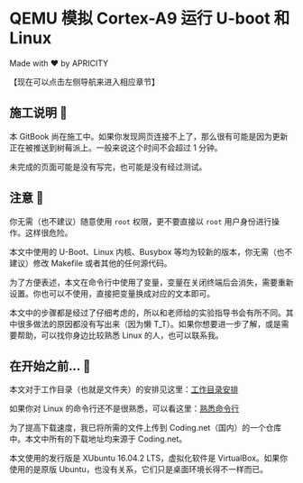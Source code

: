 # QEMU 模拟 Cortex-A9 运行 U-boot 和 Linux

Made with ❤️ by APRICITY

【现在可以点击左侧导航来进入相应章节】


## 施工说明 🚧

本 GitBook 尚在施工中。如果你发现网页连接不上了，那么很有可能是因为更新正在被推送到树莓派上。一般来说这个时间不会超过 1 分钟。

未完成的页面可能是没有写完，也可能是没有经过测试。


## 注意 🔮

你无需（也不建议）随意使用 `root` 权限，更不要直接以 `root` 用户身份进行操作。这样很危险。

本文中使用的 U-Boot、Linux 内核、Busybox 等均为较新的版本，你无需（也不建议）修改 Makefile 或者其他的任何源代码。

为了方便表述，本文在命令行中使用了变量，变量在关闭终端后会消失，需要重新设置。你也可以不使用，直接把变量换成对应的文本即可。

本文中的步骤都是经过了仔细考虑的，所以和老师给的实验指导书会有所不同。其中很多做法的原因都没有写出来（因为懒 T_T）。如果你想要进一步了解，或是需要帮助，可以找你身边比较熟悉 Linux 的人，也可以联系我。


## 在开始之前... 🤔

本文对于工作目录（也就是文件夹）的安排见这里：[工作目录安排](appendix/workspace-structure.md)

如果你对 Linux 的命令行还不是很熟悉，可以看这里：[熟悉命令行](appendix/intro-commandline.md)

为了提高下载速度，我已将所需的文件上传到 Coding.net（国内）的一个仓库中。本文中所有的下载地址均来源于 Coding.net。

本文使用的发行版是 XUbuntu 16.04.2 LTS，虚拟化软件是 VirtualBox。如果你使用的是原版 Ubuntu，也没有关系，它们只是桌面环境长得不一样而已。

